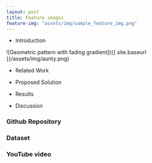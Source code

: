 ```yaml
---
layout: post
title: Feature images
feature-img: "assets/img/sample_feature_img.png"
---
```


* Introduction


![Geometric pattern with fading gradient]({{ site.baseurl }}/assets/img/aunty.png)

* Related Work

* Proposed Solution

*  Results


* Discussion




### Github Repository
### Dataset

### YouTube video
